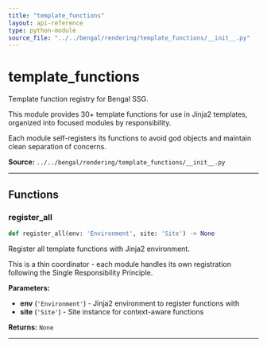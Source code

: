 ```yaml
---
title: "template_functions"
layout: api-reference
type: python-module
source_file: "../../bengal/rendering/template_functions/__init__.py"
---
```


# template_functions

Template function registry for Bengal SSG.

This module provides 30+ template functions for use in Jinja2 templates,
organized into focused modules by responsibility.

Each module self-registers its functions to avoid god objects and maintain
clean separation of concerns.

**Source:** `../../bengal/rendering/template_functions/__init__.py`

---


## Functions

### register_all

```python
def register_all(env: 'Environment', site: 'Site') -> None
```

Register all template functions with Jinja2 environment.

This is a thin coordinator - each module handles its own registration
following the Single Responsibility Principle.

**Parameters:**

- **env** (`'Environment'`) - Jinja2 environment to register functions with
- **site** (`'Site'`) - Site instance for context-aware functions

**Returns:** `None`





---
